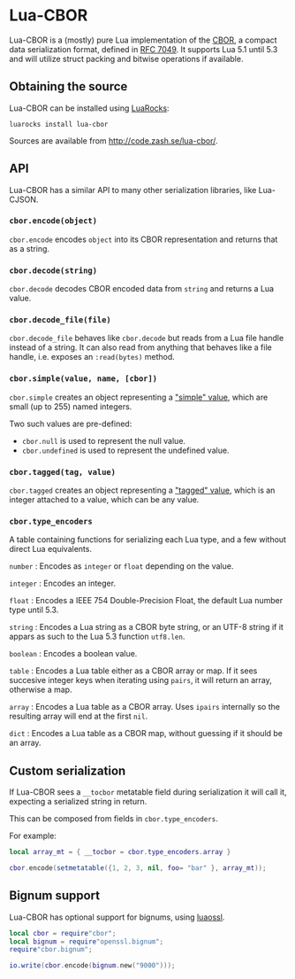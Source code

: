 Lua-CBOR
========

Lua-CBOR is a (mostly) pure Lua implementation of the
[CBOR](http://cbor.io/), a compact data serialization format,
defined in [RFC 7049](http://tools.ietf.org/html/rfc7049).
It supports Lua 5.1 until 5.3 and will utilize struct packing
and bitwise operations if available.

Obtaining the source
--------------------

Lua-CBOR can be installed using [LuaRocks](https://luarocks.org/):

    luarocks install lua-cbor

Sources are available from <http://code.zash.se/lua-cbor/>.

API
---

Lua-CBOR has a similar API to many other serialization libraries, like
Lua-CJSON.

### `cbor.encode(object)`

`cbor.encode` encodes `object` into its CBOR representation and returns
that as a string.

### `cbor.decode(string)`

`cbor.decode` decodes CBOR encoded data from `string` and returns a Lua
value.

### `cbor.decode_file(file)`

`cbor.decode_file` behaves like `cbor.decode` but reads from a Lua file
handle instead of a string.  It can also read from anything that
behaves like a file handle, i.e. exposes an `:read(bytes)` method.

### `cbor.simple(value, name, [cbor])`

`cbor.simple` creates an object representing a ["simple" value][simple],
which are small (up to 255) named integers.

Two such values are pre-defined:

* `cbor.null` is used to represent the null value.
* `cbor.undefined` is used to represent the undefined value.

[simple]: http://tools.ietf.org/html/rfc7049#section-2.3

### `cbor.tagged(tag, value)`

`cbor.tagged` creates an object representing a ["tagged" value][tagged],
which is an integer attached to a value, which can be any value.

[tagged]: http://tools.ietf.org/html/rfc7049#section-2.4

### `cbor.type_encoders`

A table containing functions for serializing each Lua type, and a few
without direct Lua equivalents.

`number`
:   Encodes as `integer` or `float` depending on the value.

`integer`
:   Encodes an integer.

`float`
:   Encodes a IEEE 754 Double-Precision Float, the default Lua number type until 5.3.

`string`
:   Encodes a Lua string as a CBOR byte string, or an UTF-8 string if it
    appars as such to the Lua 5.3 function `utf8.len`.

`boolean`
:   Encodes a boolean value.

`table`
:   Encodes a Lua table either as a CBOR array or map. If it sees
    succesive integer keys when iterating using `pairs`, it will return an array,
    otherwise a map.

`array`
:   Encodes a Lua table as a CBOR array. Uses `ipairs` internally so the
    resulting array will end at the first `nil`.

`dict`
:   Encodes a Lua table as a CBOR map, without guessing if it should be an array.

Custom serialization
--------------------

If Lua-CBOR sees a `__tocbor` metatable field during serialization it
will call it, expecting a serialized string in return.

This can be composed from fields in `cbor.type_encoders`.

For example:

``` lua
local array_mt = { __tocbor = cbor.type_encoders.array }

cbor.encode(setmetatable({1, 2, 3, nil, foo= "bar" }, array_mt));
```

Bignum support
--------------

Lua-CBOR has optional support for bignums, using
[luaossl](http://www.25thandclement.com/~william/projects/luaossl.html).

```lua
local cbor = require"cbor";
local bignum = require"openssl.bignum";
require"cbor.bignum";

io.write(cbor.encode(bignum.new("9000")));
```
